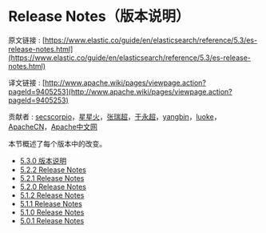 # Release Notes（版本说明）

原文链接 : [https://www.elastic.co/guide/en/elasticsearch/reference/5.3/es-release-notes.html](https://www.elastic.co/guide/en/elasticsearch/reference/5.3/es-release-notes.html)

译文链接 : [http://www.apache.wiki/pages/viewpage.action?pageId=9405253](http://www.apache.wiki/pages/viewpage.action?pageId=9405253)

贡献者 : [secscorpio](/display/~zhangliangliang)，[星星火](/display/~xuchangqun)，[张瑞超](/display/~zhangruichao)，[于永超](/display/~yuyongchao)，[yangbin](/display/~yangbin)，[luoke](/display/~luoke)，[ApacheCN](/display/~apachecn)，[Apache中文网](/display/~apachechina)

本节概述了每个版本中的改变。

*   [5.3.0 版本说明](/pages/viewpage.action?pageId=9405176)
*   [5.2.2 Release Notes](/display/Elasticsearch/5.2.2+Release+Notes)
*   [5.2.1 Release Notes](/display/Elasticsearch/5.2.1+Release+Notes)
*   [5.2.0 Release Notes](/display/Elasticsearch/5.2.0+Release+Notes)
*   [5.1.2 Release Notes](/display/Elasticsearch/5.1.2+Release+Notes)
*   [5.1.1 Release Notes](/display/Elasticsearch/5.1.1+Release+Notes)
*   [5.1.0 Release Notes](/display/Elasticsearch/5.1.0+Release+Notes)
*   [5.0.1 Release Notes](/display/Elasticsearch/5.0.1+Release+Notes)